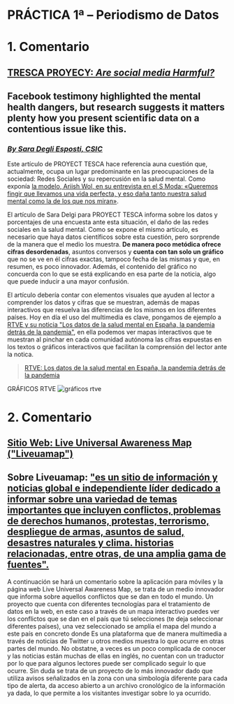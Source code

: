 # PRÁCTICA 1ª – Periodismo de Datos 
# 1.	Comentario
## [TRESCA PROYECY: ***Are social media Harmful?***](https://trescaproject.eu/2021/10/07/are-social-media-harmful-yes-say-most-europeans-but-its-complicated/)
## Facebook testimony highlighted the mental health dangers, but research suggests it matters plenty how you present scientific data on a contentious issue like this.
### [*By Sara Degli Esposti, CSIC*](http://ipp.csic.es/es/personal/sara.degli-esposti) 

Este artículo de PROYECT TESCA hace referencia auna cuestión que, actualmente, ocupa un lugar predominante en las preocupaciones de la sociedad: Redes Sociales y su repercusión en la salud mental. Como exponía [la modelo, Ariish Wol, en su entrevista en el S Moda: «Queremos fingir que llevamos una vida perfecta, y eso daña tanto nuestra salud mental como la de los que nos miran»](https://smoda.elpais.com/moda/ariish-wol-queremos-fingir-que-llevamos-una-vida-perfecta-y-eso-dana-tanto-nuestra-salud-mental-como-la-de-los-que-nos-miran/). 

El artículo de Sara Delgi para PROYECT TESCA informa sobre los datos y porcentajes de una encuesta ante esta situación, el daño de las redes sociales en la salud mental. Como se expone el mismo artículo, es necesario que haya datos científicos sobre esta cuestión, pero sorprende de la manera que el medio los muestra. **De manera poco metódica ofrece cifras desordenadas**, asuntos conversos y **cuenta con tan solo un gráfico** que no se ve en él cifras exactas, tampoco fecha de las mismas y que, en resumen, es poco innovador. Además, el contenido del gráfico no concuerda con lo que se está explicando en esa parte de la noticia, algo que puede inducir a una mayor confusión.

El artículo debería contar con elementos visuales que ayuden al lector a comprender los datos y cifras que se muestran, además de mapas interactivos que resuelva las diferencias de los mismos en los diferentes países. Hoy en día el uso del multimedia es clave, pongamos de ejemplo a [RTVE y su noticia "Los datos de la salud mental en España, la pandemia detrás de la pandemia"](https://www.rtve.es/noticias/20211215/datos-salud-mental-espana/2238590.shtml), en ella podemos ver mapas interactivos que te muestran al pinchar en cada comunidad autónoma las cifras expuestas en los textos o gráficos interactivos que facilitan la comprensión del lector ante la notica.

> [RTVE: Los datos de la salud mental en España, la pandemia detrás de la pandemia](https://www.rtve.es/noticias/20211215/datos-salud-mental-espana/2238590.shtml)

GRÁFICOS RTVE ![gráficos rtve](https://user-images.githubusercontent.com/99193700/154841964-a13d48f4-e5f7-4bf7-8feb-0ef7705744e8.JPG)

# 2.	Comentario

## [Sitio Web: Live Universal Awareness Map ("Liveuamap")](https://me.liveuamap.com/welcome) 
## Sobre Liveuamap: ["es un sitio de información y noticias global e independiente líder dedicado a informar sobre una variedad de temas importantes que incluyen conflictos, problemas de derechos humanos, protestas, terrorismo, despliegue de armas, asuntos de salud, desastres naturales y clima. historias relacionadas, entre otras, de una amplia gama de fuentes".](https://liveuamap.com/about#history)

A continuación se hará un comentario sobre la aplicación para móviles y la página web Live Universal Awareness Map, se trata de un medio innovador que informa sobre aquellos conflictos que se dan en todo el mundo. Un proyecto que cuenta con diferentes tecnologías para el tratamiento de datos en la web, en este caso a través de un mapa interactivo puedes ver los conflictos que se dan en el país que tú selecciones (te deja seleccionar diferentes países), una vez seleccionado se amplía el mapa del mundo a este país en concreto donde Es una plataforma que de manera multimedia a través de noticias de Twitter u otros medios muestra lo que ocurre en otras partes del mundo. No obstatne, a veces es un poco complicada de conocer y las noticias están muchas de ellas en inglés, no cuentan con un traductor por lo que para algunos lectores puede ser complicado seguir lo que ocurre. Sin duda se trata de un proyecto de lo más innovador dado que utiliza avisos  señalizados en la zona con una simbología diferente para cada tipo de alerta, da acceso abierto a un archivo cronológico de la información ya dada, lo que permite a los visitantes investigar sobre lo ya ocurrido. 
